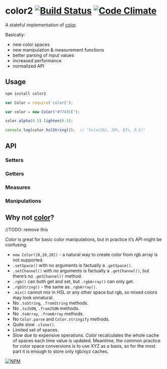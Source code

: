 # color2 [![Build Status](https://travis-ci.org/dfcreative/color2.svg?branch=master)](https://travis-ci.org/dfcreative/color2) [![Code Climate](https://codeclimate.com/github/dfcreative/color2/badges/gpa.svg)](https://codeclimate.com/github/dfcreative/color2)

A stateful implementation of [color](http://npmjs.org/package/color).

Basically:

* new color spaces
* new manipulation & measurement functions
* better parsing of input values
* increased performance
* normalized API


## Usage

```bash
npm install color2
```

```javascript
var Color = require('color2');

var color = new Color("#7743CE");

color.alpha(0.5).lighten(0.5);

console.log(color.hslString());  // "hsla(262, 59%, 81%, 0.5)"
```

## API

### Setters

### Getters

### Measures

### Manipulations




## Why not [color](https://github.com/harthur/color)?
//TODO: remove this

_Color_ is great for basic color manipulations, but in practice it’s API might be confusing.

* `new Color([0,10,20])` - a natural way to create color from rgb array is not supported.
* `.setSpace()` with no arguments is factually a `.getSpace()`.
* `.setChannel()` with no arguments is factually a `.getChannel()`, but there’s no `.getChannel()` method.
* `.rgb()` can both get and set, but `.rgbArray()` can only get.
* `.rgbString()` - the same as `.rgbArray()`.
* `.mix()` cannot mix in HSL or any other space but rgb, so mixed colors may look unnatural.
* No `.toString`, `.fromString` methods.
* No `.toJSON`, `.fromJSON` methods.
* No `.toArray`, `.fromArray` methods.
* No `Color.parse` and `Color.stringify` methods.
* Quite slow `.clone()`.
* Limited set of spaces.
* Slow due to expensive operations. _Color_ recalculates the whole cache of spaces each time value is updated. Meantime, the common practice for color space conversions is to use XYZ as a basis, so for the most part it is enough to store only rgb/xyz caches.


[![NPM](https://nodei.co/npm/color2.png?downloads=true&downloadRank=true&stars=true)](https://nodei.co/npm/color2/)